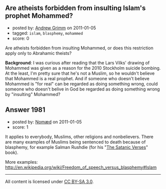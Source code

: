 ## Are atheists forbidden from insulting Islam's prophet Mohammed?

- posted by: [Andrew Grimm](https://stackexchange.com/users/-1/270-andrew-grimm) on 2011-01-05
- tagged: `islam`, `blasphemy`, `mohammed`
- score: 0

Are atheists forbidden from insulting Mohammed, or does this restriction apply only to Abrahamic theists?

**Background**: I was curious after reading that the Lars Vilks' drawing of Mohammed was given as a reason for the 2010 Stockholm suicide bombing. At the least, I'm pretty sure that he's not a Muslim, so he wouldn't believe that Mohammed is a real prophet. And if someone who doesn't believe Mohammed is "for real" can be regarded as doing something wrong, could someone who doesn't belive in God be regarded as doing something wrong by "insulting" Mohammed?


## Answer 1981

- posted by: [Nomæd](https://stackexchange.com/users/-1/27-nom-d) on 2011-01-05
- score: 1

It applies to everybody, Muslims, other religions and nonbelievers. There are many examples of Muslims being sentenced to death because of blasphemy, for example Salman Rushdie (for his "[The Satanic Verses](http://en.wikipedia.org/wiki/The_Satanic_Verses)" book).

More examples: http://en.wikipedia.org/wiki/Freedom_of_speech_versus_blasphemy#Islam



---

All content is licensed under [CC BY-SA 3.0](https://creativecommons.org/licenses/by-sa/3.0/).
